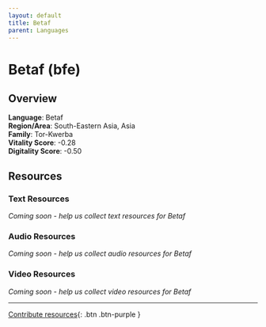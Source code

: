 ```yaml
---
layout: default
title: Betaf
parent: Languages
---
```


# Betaf (bfe)

## Overview

**Language**: Betaf  
**Region/Area**: South-Eastern Asia, Asia  
**Family**: Tor-Kwerba  
**Vitality Score**: -0.28  
**Digitality Score**: -0.50  

## Resources

### Text Resources
*Coming soon - help us collect text resources for Betaf*

### Audio Resources
*Coming soon - help us collect audio resources for Betaf*

### Video Resources
*Coming soon - help us collect video resources for Betaf*

---

[Contribute resources](https://fairtrain.github.io/){: .btn .btn-purple }
